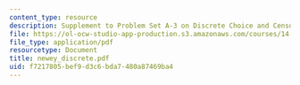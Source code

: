 ```yaml
---
content_type: resource
description: Supplement to Problem Set A-3 on Discrete Choice and Censoring.
file: https://ol-ocw-studio-app-production.s3.amazonaws.com/courses/14-385-nonlinear-econometric-analysis-fall-2007/f7217805bef9d3c6bda7480a87469ba4_newey_discrete.pdf
file_type: application/pdf
resourcetype: Document
title: newey_discrete.pdf
uid: f7217805-bef9-d3c6-bda7-480a87469ba4
---
```

